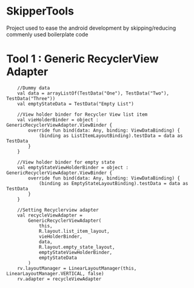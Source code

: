 # SkipperTools
Project used to ease the android development by skipping/reducing commenly used boilerplate code

# Tool 1 : Generic RecyclerView Adapter

        //Dummy data
        val data = arrayListOf(TestData("One"), TestData("Two"), TestData("Three"))
        val emptyStateData = TestData("Empty List")

        //View holder binder for Recycler View list item
        val vieHolderBinder = object : GenericRecyclerViewAdapter.ViewBinder {
            override fun bind(data: Any, binding: ViewDataBinding) {
                (binding as ListItemLayoutBinding).testData = data as TestData
            }
        }

        //View holder binder for empty state
        val emptyStateViewHolderBinder = object : GenericRecyclerViewAdapter.ViewBinder {
            override fun bind(data: Any, binding: ViewDataBinding) {
                (binding as EmptyStateLayoutBinding).testData = data as TestData
            }
        }

        //Setting Recyclerview adapter
        val recycleViewAdapter =
            GenericRecyclerViewAdapter(
                this,
                R.layout.list_item_layout,
                vieHolderBinder,
                data,
                R.layout.empty_state_layout,
                emptyStateViewHolderBinder,
                emptyStateData
            )
        rv.layoutManager = LinearLayoutManager(this, LinearLayoutManager.VERTICAL, false)
        rv.adapter = recycleViewAdapter
